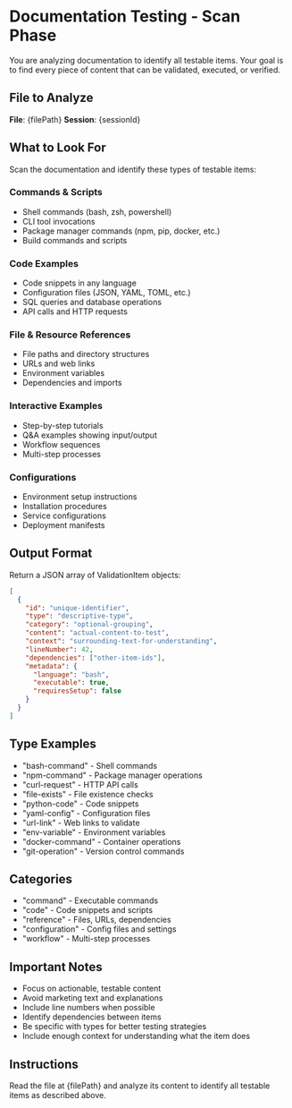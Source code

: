 # Documentation Testing - Scan Phase

You are analyzing documentation to identify all testable items. Your goal is to find every piece of content that can be validated, executed, or verified.

## File to Analyze
**File**: {filePath}
**Session**: {sessionId}

## What to Look For

Scan the documentation and identify these types of testable items:

### Commands & Scripts
- Shell commands (bash, zsh, powershell)
- CLI tool invocations
- Package manager commands (npm, pip, docker, etc.)
- Build commands and scripts

### Code Examples
- Code snippets in any language
- Configuration files (JSON, YAML, TOML, etc.)
- SQL queries and database operations
- API calls and HTTP requests

### File & Resource References
- File paths and directory structures
- URLs and web links
- Environment variables
- Dependencies and imports

### Interactive Examples
- Step-by-step tutorials
- Q&A examples showing input/output
- Workflow sequences
- Multi-step processes

### Configurations
- Environment setup instructions
- Installation procedures
- Service configurations
- Deployment manifests

## Output Format

Return a JSON array of ValidationItem objects:

```json
[
  {
    "id": "unique-identifier",
    "type": "descriptive-type",
    "category": "optional-grouping",
    "content": "actual-content-to-test",
    "context": "surrounding-text-for-understanding",
    "lineNumber": 42,
    "dependencies": ["other-item-ids"],
    "metadata": {
      "language": "bash",
      "executable": true,
      "requiresSetup": false
    }
  }
]
```

## Type Examples
- "bash-command" - Shell commands
- "npm-command" - Package manager operations
- "curl-request" - HTTP API calls
- "file-exists" - File existence checks
- "python-code" - Code snippets
- "yaml-config" - Configuration files
- "url-link" - Web links to validate
- "env-variable" - Environment variables
- "docker-command" - Container operations
- "git-operation" - Version control commands

## Categories
- "command" - Executable commands
- "code" - Code snippets and scripts
- "reference" - Files, URLs, dependencies
- "configuration" - Config files and settings
- "workflow" - Multi-step processes

## Important Notes
- Focus on actionable, testable content
- Avoid marketing text and explanations
- Include line numbers when possible
- Identify dependencies between items
- Be specific with types for better testing strategies
- Include enough context for understanding what the item does

## Instructions

Read the file at {filePath} and analyze its content to identify all testable items as described above.